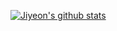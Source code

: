 [![Jiyeon's github stats](https://github-readme-stats.vercel.app/api?username=anuraghazra)](https://github.com/anuraghazra/github-readme-stats)
